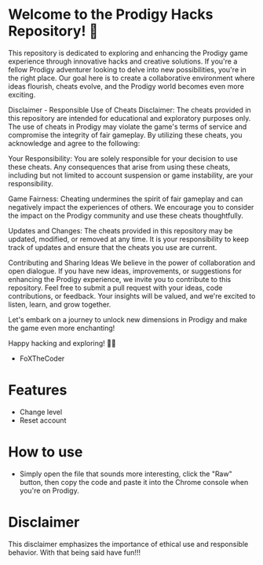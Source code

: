 
# Welcome to the Prodigy Hacks Repository! 🚀

This repository is dedicated to exploring and enhancing the Prodigy game experience through innovative hacks and creative solutions. If you're a fellow Prodigy adventurer looking to delve into new possibilities, you're in the right place. Our goal here is to create a collaborative environment where ideas flourish, cheats evolve, and the Prodigy world becomes even more exciting.

Disclaimer - Responsible Use of Cheats
Disclaimer: The cheats provided in this repository are intended for educational and exploratory purposes only. The use of cheats in Prodigy may violate the game's terms of service and compromise the integrity of fair gameplay. By utilizing these cheats, you acknowledge and agree to the following:

Your Responsibility: You are solely responsible for your decision to use these cheats. Any consequences that arise from using these cheats, including but not limited to account suspension or game instability, are your responsibility.

Game Fairness: Cheating undermines the spirit of fair gameplay and can negatively impact the experiences of others. We encourage you to consider the impact on the Prodigy community and use these cheats thoughtfully.

Updates and Changes: The cheats provided in this repository may be updated, modified, or removed at any time. It is your responsibility to keep track of updates and ensure that the cheats you use are current.

Contributing and Sharing Ideas
We believe in the power of collaboration and open dialogue. If you have new ideas, improvements, or suggestions for enhancing the Prodigy experience, we invite you to contribute to this repository. Feel free to submit a pull request with your ideas, code contributions, or feedback. Your insights will be valued, and we're excited to listen, learn, and grow together.

Let's embark on a journey to unlock new dimensions in Prodigy and make the game even more enchanting!

Happy hacking and exploring! 🌟✨

- FoXTheCoder

# Features
- Change level
- Reset account

# How to use

- Simply open the file that sounds more interesting, click the "Raw" button, then copy the code and paste it into the Chrome console when you're on Prodigy.

# Disclaimer
This disclaimer emphasizes the importance of ethical use and responsible behavior.
With that being said have fun!!!
